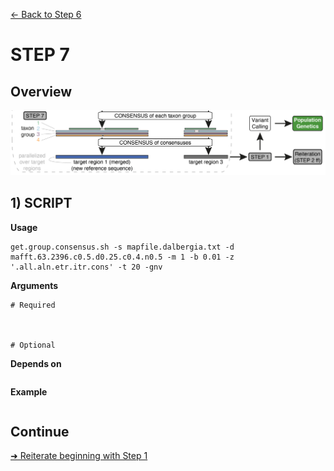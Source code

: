 [← Back to Step 6](Step6_Merge_Overlapping_Alignments.md)


# STEP 7

## Overview
![Step.png](https://raw.githubusercontent.com/scrameri/CaptureAl/master/tutorial/CaptureAl_Step7.png)


## 1) SCRIPT

**Usage**
```
get.group.consensus.sh -s mapfile.dalbergia.txt -d mafft.63.2396.c0.5.d0.25.c0.4.n0.5 -m 1 -b 0.01 -z '.all.aln.etr.itr.cons' -t 20 -gnv
```

**Arguments**
```
# Required



# Optional

```

**Depends on**
```

```


**Example**
```

```

## Continue
[➜ Reiterate beginning with Step 1](Step1_Read_Mapping.md)
